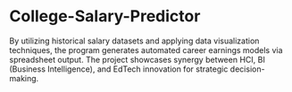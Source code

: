 # College-Salary-Predictor
 By utilizing historical salary datasets and applying data visualization techniques, the program generates automated career earnings models via spreadsheet output. The project showcases synergy between HCI, BI (Business Intelligence), and EdTech innovation for strategic decision-making.
